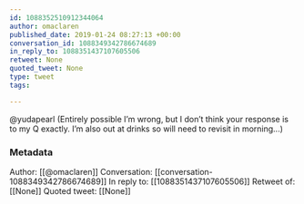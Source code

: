 ```yaml
---
id: 1088352510912344064
author: omaclaren
published_date: 2019-01-24 08:27:13 +00:00
conversation_id: 1088349342786674689
in_reply_to: 1088351437107605506
retweet: None
quoted_tweet: None
type: tweet
tags:

---
```


@yudapearl (Entirely possible I’m wrong, but I don’t think your response is to my Q exactly. I’m also out at drinks so will need to revisit in morning...)

### Metadata

Author: [[@omaclaren]]
Conversation: [[conversation-1088349342786674689]]
In reply to: [[1088351437107605506]]
Retweet of: [[None]]
Quoted tweet: [[None]]
